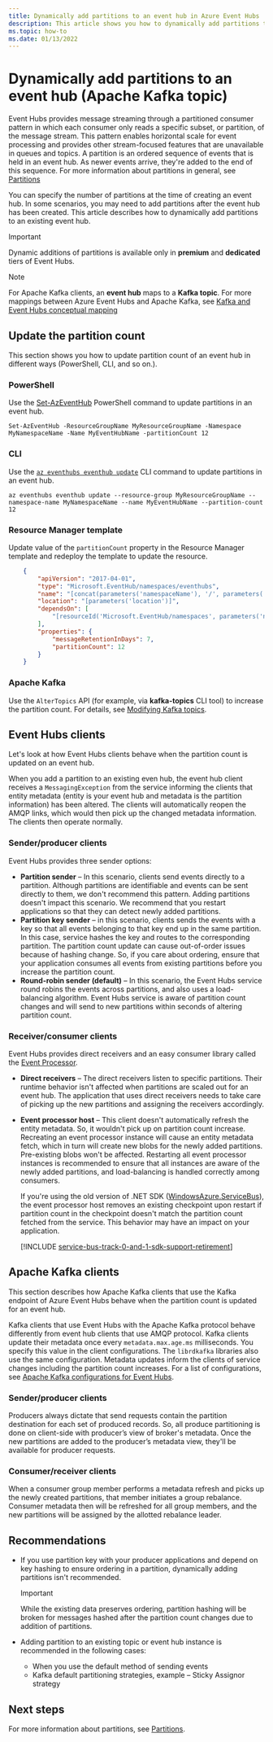 ```yaml
---
title: Dynamically add partitions to an event hub in Azure Event Hubs
description: This article shows you how to dynamically add partitions to an event hub in Azure Event Hubs.
ms.topic: how-to
ms.date: 01/13/2022
---
```


# Dynamically add partitions to an event hub (Apache Kafka topic)
Event Hubs provides message streaming through a partitioned consumer pattern in which each consumer only reads a specific subset, or partition, of the message stream. This pattern enables horizontal scale for event processing and provides other stream-focused features that are unavailable in queues and topics. A partition is an ordered sequence of events that is held in an event hub. As newer events arrive, they're added to the end of this sequence. For more information about partitions in general, see [Partitions](event-hubs-scalability.md#partitions)

You can specify the number of partitions at the time of creating an event hub. In some scenarios, you may need to add partitions after the event hub has been created. This article describes how to dynamically add partitions to an existing event hub. 

> [!IMPORTANT]
> Dynamic additions of partitions is available only in **premium** and **dedicated** tiers of Event Hubs. 

> [!NOTE]
> For Apache Kafka clients, an **event hub** maps to a **Kafka topic**. For more mappings between Azure Event Hubs and Apache Kafka, see [Kafka and Event Hubs conceptual mapping](azure-event-hubs-kafka-overview.md#apache-kafka-and-azure-event-hubs-conceptual-mapping)


## Update the partition count
This section shows you how to update partition count of an event hub in different ways (PowerShell, CLI, and so on.).

### PowerShell
Use the [Set-AzEventHub](/powershell/module/az.eventhub/set-azeventhub) PowerShell command to update partitions in an event hub. 

```azurepowershell-interactive
Set-AzEventHub -ResourceGroupName MyResourceGroupName -Namespace MyNamespaceName -Name MyEventHubName -partitionCount 12
```

### CLI
Use the [`az eventhubs eventhub update`](/cli/azure/eventhubs/eventhub#az-eventhubs-eventhub-update) CLI command to update partitions in an event hub. 

```azurecli-interactive
az eventhubs eventhub update --resource-group MyResourceGroupName --namespace-name MyNamespaceName --name MyEventHubName --partition-count 12
```

### Resource Manager template
Update value of the `partitionCount` property in the Resource Manager template and redeploy the template to update the resource. 

```json
    {
        "apiVersion": "2017-04-01",
        "type": "Microsoft.EventHub/namespaces/eventhubs",
        "name": "[concat(parameters('namespaceName'), '/', parameters('eventHubName'))]",
        "location": "[parameters('location')]",
        "dependsOn": [
            "[resourceId('Microsoft.EventHub/namespaces', parameters('namespaceName'))]"
        ],
        "properties": {
            "messageRetentionInDays": 7,
            "partitionCount": 12
        }
    }
```

### Apache Kafka
Use the `AlterTopics` API (for example, via **kafka-topics** CLI tool) to increase the partition count. For details, see [Modifying Kafka topics](http://kafka.apache.org/documentation/#basic_ops_modify_topic). 

## Event Hubs clients
Let's look at how Event Hubs clients behave when the partition count is updated on an event hub. 

When you add a partition to an existing even hub, the event hub client receives a `MessagingException` from the service informing the clients that entity metadata (entity is your event hub and metadata is the partition information) has been altered. The clients will automatically reopen the AMQP links, which would then pick up the changed metadata information. The clients then operate normally.

### Sender/producer clients
Event Hubs provides three sender options:

- **Partition sender** – In this scenario, clients send events directly to a partition. Although partitions are identifiable and events can be sent directly to them, we don't recommend this pattern. Adding partitions doesn't impact this scenario. We recommend that you restart applications so that they can detect newly added partitions. 
- **Partition key sender** – in this scenario, clients sends the events with a key so that all events belonging to that key end up in the same partition. In this case, service hashes the key and routes to the corresponding partition. The partition count update can cause out-of-order issues because of hashing change. So, if you care about ordering, ensure that your application consumes all events from existing partitions before you increase the partition count.
- **Round-robin sender (default)** – In this scenario, the Event Hubs service round robins the events across partitions, and also uses a load-balancing algorithm. Event Hubs service is aware of partition count changes and will send to new partitions within seconds of altering partition count.

### Receiver/consumer clients
Event Hubs provides direct receivers and an easy consumer library called the [Event Processor](event-processor-balance-partition-load.md).

- **Direct receivers** – The direct receivers listen to specific partitions. Their runtime behavior isn't affected when partitions are scaled out for an event hub. The application that uses direct receivers needs to take care of picking up the new partitions and assigning the receivers accordingly.
- **Event processor host** – This client doesn't automatically refresh the entity metadata. So, it wouldn't pick up on partition count increase. Recreating an event processor instance will cause an entity metadata fetch, which in turn will create new blobs for the newly added partitions. Pre-existing blobs won't be affected. Restarting all event processor instances is recommended to ensure that all instances are aware of the newly added partitions, and load-balancing is handled correctly among consumers.

    If you're using the old version of .NET SDK ([WindowsAzure.ServiceBus](https://www.nuget.org/packages/WindowsAzure.ServiceBus/)), the event processor host removes an existing checkpoint upon restart if partition count in the checkpoint doesn't match the partition count fetched from the service. This behavior may have an impact on your application. 
    
    [!INCLUDE [service-bus-track-0-and-1-sdk-support-retirement](../../includes/service-bus-track-0-and-1-sdk-support-retirement.md)]

## Apache Kafka clients
This section describes how Apache Kafka clients that use the Kafka endpoint of Azure Event Hubs behave when the partition count is updated for an event hub. 

Kafka clients that use Event Hubs with the Apache Kafka protocol behave differently from event hub clients that use AMQP protocol. Kafka clients update their metadata once every `metadata.max.age.ms` milliseconds. You specify this value in the client configurations. The `librdkafka` libraries also use the same configuration. Metadata updates inform the clients of service changes including the partition count increases. For a list of configurations, see [Apache Kafka configurations for Event Hubs](apache-kafka-configurations.md).

### Sender/producer clients
Producers always dictate that send requests contain the partition destination for each set of produced records. So, all produce partitioning is done on client-side with producer’s view of broker's metadata. Once the new partitions are added to the producer’s metadata view, they'll be available for producer requests.

### Consumer/receiver clients
When a consumer group member performs a metadata refresh and picks up the newly created partitions, that member initiates a group rebalance. Consumer metadata then will be refreshed for all group members, and the new partitions will be assigned by the allotted rebalance leader.

## Recommendations

- If you use partition key with your producer applications and depend on key hashing to ensure ordering in a partition, dynamically adding partitions isn't recommended. 

    > [!IMPORTANT]
    > While the existing data preserves ordering, partition hashing will be broken for messages hashed after the partition count changes due to addition of partitions.
- Adding partition to an existing topic or event hub instance is recommended in the following cases:
    - When you use the default method of sending events
	 - Kafka default partitioning strategies, example – Sticky Assignor strategy


## Next steps
For more information about partitions, see [Partitions](event-hubs-scalability.md#partitions).
